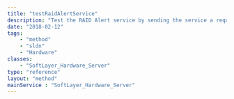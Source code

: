 ```yaml
---
title: "testRaidAlertService"
description: "Test the RAID Alert service by sending the service a request to store a test email for this server. The server must have an account ID and MAC address.  A RAID controller must also be installed. "
date: "2018-02-12"
tags:
    - "method"
    - "sldn"
    - "Hardware"
classes:
    - "SoftLayer_Hardware_Server"
type: "reference"
layout: "method"
mainService : "SoftLayer_Hardware_Server"
---
```

